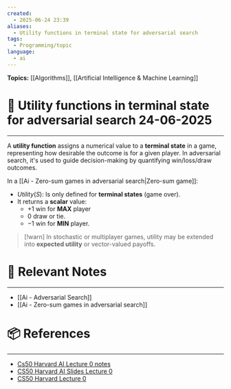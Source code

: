 ```yaml
---
created:
  - 2025-06-24 23:39
aliases:
  - Utility functions in terminal state for adversarial search
tags:
  - Programming/topic
language:
  - ai
---
```


**Topics:** [[Algorithms]], [[Artificial Intelligence & Machine Learning]]

# 📃 Utility functions in terminal state for adversarial search 24-06-2025

---
A **utility function** assigns a numerical value to a **terminal state** in a game, representing how desirable the outcome is for a given player. In adversarial search, it's used to guide decision-making by quantifying win/loss/draw outcomes.

In a [[Ai - Zero-sum games in adversarial search|Zero-sum game]]:
- $Utility(S)$: Is only defined for **terminal states** (game over).
- It returns a **scalar** value:
    - $+1$ win for **MAX** player
    - $0$ draw or tie.
    - $-1$ win for **MIN** player.

> [!warn] In stochastic or multiplayer games, utility may be extended into **expected utility** or vector-valued payoffs.

# 🔗 Relevant Notes

---
- [[Ai - Adversarial Search]]
- [[Ai - Zero-sum games in adversarial search]]
# 📦 References

---
- [Cs50 Harvard AI Lecture 0 notes](https://cs50.harvard.edu/ai/2024/notes/0/)
- [CS50 Harvard AI Slides Lecture 0](https://cdn.cs50.net/ai/2020/spring/lectures/0/lecture0.pdf)
- [CS50 Harvard Lecture 0](https://learning.edx.org/course/course-v1:HarvardX+CS50AI+1T2020/block-v1:HarvardX+CS50AI+1T2020+type@sequential+block@a52582b244c849289b4745d601fa6d43/block-v1:HarvardX+CS50AI+1T2020+type@vertical+block@17b5cbf6a3c348d28c6c02ab84765bb3)